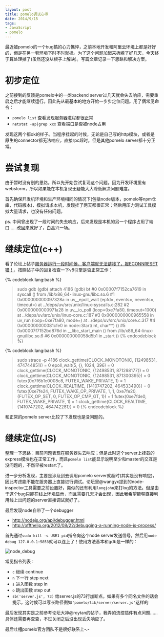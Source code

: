 ```yaml
---
layout: post
title: pomelo调试心得
date: 2014/9/15
tags:
- JavaScript
- pomelo
---
```


最近被pomelo的一个bug搞的心力憔悴，之前本地开发和阿里云环境上都是好好的，但是在另一套环境下时不时就挂。为了这个问题加起来折腾了好几天，今天终于算处理掉了(虽然还没从根子上解决)。写篇文章记录一下思路和解决方案。

<!--more-->

# 初步定位

之前接到的反馈是pomelo中的一类backend server过几天就会失去响应，需要重启之后才能继续运行。因此先从最基本的地方开始一步步定位问题。用了俩常见命令：

- `pomelo list` 查看发现服务器进程都很正常
- `netstat -ap|grep xxx` 查看端口是否被node占用

发现这两个都ok的样子。当程序挂起的时候，无论是自己写的http模块，或者是原生的connector都无法响应，直接rpc超时。但是其他pomelo server都十分正常。

# 尝试复现

由于暂时没有别的思路，所以先开始尝试复现这个问题。因为开发环境里有webstorm，所以如果能在本机复现无疑能大大降低解决问题难度。

首先确保开发机环境和生产环境相同的情况下(包括node版本，pomelo等npm仓库，代码版本)，模拟请求本机，发现挂了两天都很正常；然后用压力测试工具模拟大量请求，也没有任何问题。

ps. 中间曾出现了一段时间的失去响应，后来发现是本机的另一个程序占用了端口……改回来就好了，白高兴一场。

# 继续定位(c++)

看了论坛上帖子[服务器运行一段时间侯，客户端就无法链接了，报ECONNRESET错！](http://nodejs.netease.com/topic/530ca6efd7cfa4bd3d86bfdd)，按照帖子中的回复检查一下v8引擎是否正常工作：

{% codeblock lang:bash %}
> sudo gdb
(gdb) attach 4186
(gdb) bt
#0  0x00007f7152ca7619 in syscall () from /lib/x86_64-linux-gnu/libc.so.6
#1  0x000000000097328a in uv__epoll_wait (epfd=<optimized out>, events=<optimized out>, nevents=<optimized out>, timeout=<optimized out>) at ../deps/uv/src/unix/linux-syscalls.c:282
#2  0x0000000000971a28 in uv__io_poll (loop=0xe7fa80, timeout=1000) at ../deps/uv/src/unix/linux-core.c:187
#3  0x0000000000965558 in uv_run (loop=0xe7fa80, mode=<optimized out>) at ../deps/uv/src/unix/core.c:317
#4  0x000000000081cfe0 in node::Start(int, char**) ()
#5  0x00007f7152bd876d in __libc_start_main () from /lib/x86_64-linux-gnu/libc.so.6
#6  0x000000000058d5b1 in _start ()
{% endcodeblock %}

{% codeblock lang:bash %}
> sudo strace -p 4186 
clock_gettime(CLOCK_MONOTONIC, {12498531, 474744851}) = 0
epoll_wait(5, {}, 1024, 396)            = 0
clock_gettime(CLOCK_MONOTONIC, {12498531, 871268177}) = 0
clock_gettime(CLOCK_MONOTONIC, {12498531, 871300395}) = 0
futex(0x7f6b1c0008c8, FUTEX_WAKE_PRIVATE, 1) = 1
clock_gettime(CLOCK_REALTIME, {1410747202, 464533490}) = 0
futex(0xe7fe24, FUTEX_WAKE_OP_PRIVATE, 1, 1, 0xe7fe20, {FUTEX_OP_SET, 0, FUTEX_OP_CMP_GT, 1}) = 1
futex(0xe7fde0, FUTEX_WAKE_PRIVATE, 1)  = 1
clock_gettime(CLOCK_REALTIME, {1410747202, 464742281}) = 0
{% endcodeblock %}

和正常的pomelo server比较了下发现也是没问题的。

# 继续定位(JS)

整理一下思路：目前问题表现在服务器失去响应；但是此时这个server上挂载的express模块也在正常工作，而且`pomelo list`能显示说明至少和master的交互是没问题的，不然早被restart了。

进一步分析发现，主要是涉及到去调用pomelo server就超时(其实是没有响应)，因此考虑能不能在服务器上直接进行调试。论坛里@wangyx提到的node-inspector工具需要之前设置好，类似的还有利用`longjohn`来打log的方法。但是由于这个bug只能在线上环境显示，而且需要几天才会出现，因此我希望能够直接利用线上出问题的server直接调试就好了。

最后发现node自带了一个debugger

- http://nodejs.org/api/debugger.html
- http://offthelip.org/2012/08/22/debugging-a-running-node-js-process/

首先通过`sudo kill -s USR1 pid`指令向这个node server发送信号，然后用`node debug 127.0.0.1:5858`就可以连上了！使用方法基本和gdb是一样的：

![node_debug](/images/node_debug.png)

常见指令列表：

- `c` 继续 continue
- `n` 下一行 step next
- `s` 进入函数 step in
- `o` 跳出函数 step out
- `sb('server.js', 73)` 给server.js的73行加断点。如果有多个同名文件的话会提示，这时候可以写长路径例如`'pomelo/lib/server/server.js'`这样的

最后发现其实是之前参考论坛大神@roytan的帖子，我弄的流控插件有点问题……具体还需要再查查，不过关闭之后没出现丢失响应了。

最后吐槽pomelo官方团队不是很好联系上-.-